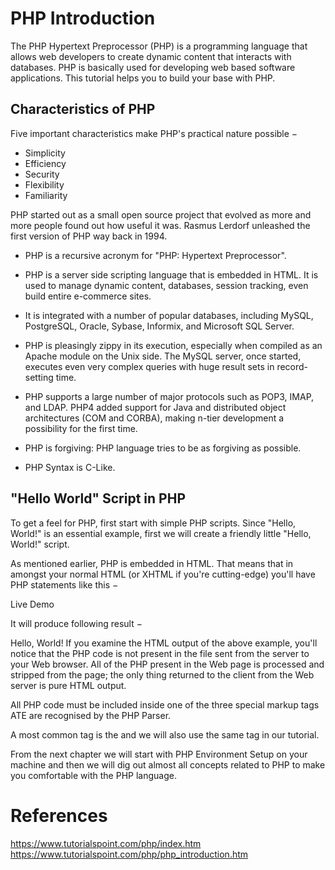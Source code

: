 # PHP Introduction

The PHP Hypertext Preprocessor (PHP) is a programming language that allows web developers to create dynamic content that interacts with databases. PHP is basically used for developing web based software applications. This tutorial helps you to build your base with PHP.

## Characteristics of PHP
Five important characteristics make PHP's practical nature possible −

- Simplicity
- Efficiency
- Security
- Flexibility
- Familiarity


PHP started out as a small open source project that evolved as more and more people found out how useful it was. Rasmus Lerdorf unleashed the first version of PHP way back in 1994.

- PHP is a recursive acronym for "PHP: Hypertext Preprocessor".

- PHP is a server side scripting language that is embedded in HTML. It is used to manage dynamic content, databases, session tracking, even build entire e-commerce sites.

- It is integrated with a number of popular databases, including MySQL, PostgreSQL, Oracle, Sybase, Informix, and Microsoft SQL Server.

- PHP is pleasingly zippy in its execution, especially when compiled as an Apache module on the Unix side. The MySQL server, once started, executes even very complex queries with huge result sets in record-setting time.

- PHP supports a large number of major protocols such as POP3, IMAP, and LDAP. PHP4 added support for Java and distributed object architectures (COM and CORBA), making n-tier development a possibility for the first time.

- PHP is forgiving: PHP language tries to be as forgiving as possible.

- PHP Syntax is C-Like.



## "Hello World" Script in PHP
To get a feel for PHP, first start with simple PHP scripts. Since "Hello, World!" is an essential example, first we will create a friendly little "Hello, World!" script.

As mentioned earlier, PHP is embedded in HTML. That means that in amongst your normal HTML (or XHTML if you're cutting-edge) you'll have PHP statements like this −

Live Demo
<html>

   <head>
      <title>Hello World</title>
   </head>

   <body>
      <?php echo "Hello, World!";?>
   </body>

</html>
It will produce following result −

Hello, World!
If you examine the HTML output of the above example, you'll notice that the PHP code is not present in the file sent from the server to your Web browser. All of the PHP present in the Web page is processed and stripped from the page; the only thing returned to the client from the Web server is pure HTML output.

All PHP code must be included inside one of the three special markup tags ATE are recognised by the PHP Parser.

<?php PHP code goes here ?>

<?    PHP code goes here ?>

<script language = "php"> PHP code goes here </script>
A most common tag is the <?php...?> and we will also use the same tag in our tutorial.

From the next chapter we will start with PHP Environment Setup on your machine and then we will dig out almost all concepts related to PHP to make you comfortable with the PHP language.

# References
https://www.tutorialspoint.com/php/index.htm
https://www.tutorialspoint.com/php/php_introduction.htm
